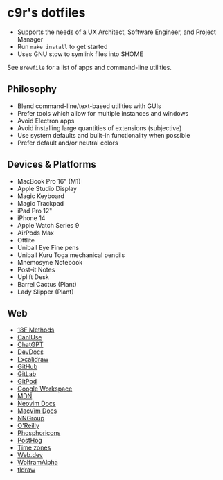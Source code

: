 # c9r's dotfiles

- Supports the needs of a UX Architect, Software Engineer, and Project Manager
- Run `make install` to get started
- Uses GNU stow to symlink files into $HOME

See `Brewfile` for a list of apps and command-line utilities.

## Philosophy

- Blend command-line/text-based utilities with GUIs
- Prefer tools which allow for multiple instances and windows
- Avoid Electron apps
- Avoid installing large quantities of extensions (subjective)
- Use system defaults and built-in functionality when possible
- Prefer default and/or neutral colors

## Devices & Platforms

- MacBook Pro 16" (M1)
- Apple Studio Display
- Magic Keyboard
- Magic Trackpad
- iPad Pro 12"
- iPhone 14
- Apple Watch Series 9
- AirPods Max
- Ottlite
- Uniball Eye Fine pens
- Uniball Kuru Toga mechanical pencils
- Mnemosyne Notebook
- Post-it Notes
- Uplift Desk
- Barrel Cactus (Plant)
- Lady Slipper (Plant)

## Web

- [18F Methods](https://methods.18f.gov)
- [CanIUse](https://caniuse.com/ciu/news)
- [ChatGPT](https://chat.openai.com)
- [DevDocs](https://devdocs.io)
- [Excalidraw](https://excalidraw.com)
- [GitHub](https://github.com)
- [GitLab](https://gitlab.com)
- [GitPod](https://gitpod.io)
- [Google Workspace](https://workspace.google.com)
- [MDN](https://developer.mozilla.org/en-US/)
- [Neovim Docs](https://neovim.io/doc/user/index.html)
- [MacVim Docs](https://macvim.org/docs/)
- [NNGroup](https://www.nngroup.com)
- [O'Reilly](https://www.oreilly.com)
- [Phosphoricons](https://phosphoricons.com)
- [PostHog](https://posthog.com)
- [Time zones](https://www.time.gov)
- [Web.dev](https://web.dev)
- [WolframAlpha](https://www.wolframalpha.com)
- [tldraw](https://www.tldraw.com)
